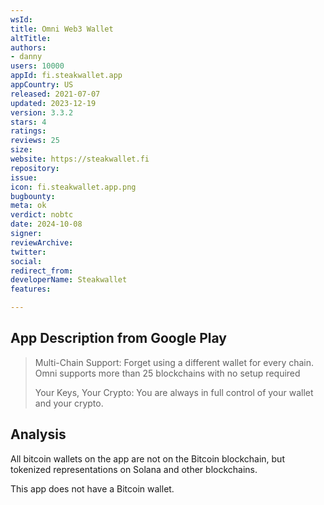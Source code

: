 ```yaml
---
wsId: 
title: Omni Web3 Wallet
altTitle: 
authors:
- danny
users: 10000
appId: fi.steakwallet.app
appCountry: US
released: 2021-07-07
updated: 2023-12-19
version: 3.3.2
stars: 4
ratings: 
reviews: 25
size: 
website: https://steakwallet.fi
repository: 
issue: 
icon: fi.steakwallet.app.png
bugbounty: 
meta: ok
verdict: nobtc
date: 2024-10-08
signer: 
reviewArchive: 
twitter: 
social: 
redirect_from: 
developerName: Steakwallet
features: 

---
```


## App Description from Google Play 

> Multi-Chain Support: Forget using a different wallet for every chain. Omni supports more than 25 blockchains with no setup required
> 
> Your Keys, Your Crypto: You are always in full control of your wallet and your crypto.

## Analysis 

All bitcoin wallets on the app are not on the Bitcoin blockchain, but tokenized representations on Solana and other blockchains. 

This app does not have a Bitcoin wallet. 
